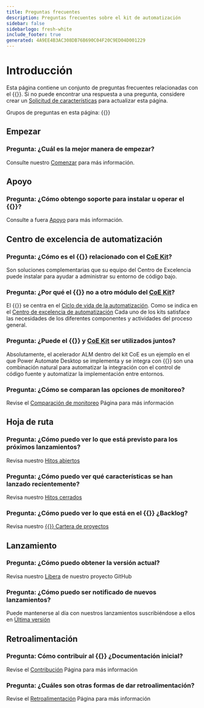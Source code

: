 ```yaml
---
title: Preguntas frecuentes
description: Preguntas frecuentes sobre el kit de automatización
sidebar: false
sidebarlogo: fresh-white
include_footer: true
generated: 4A9EE4B3AC308DB76B690C04F20C9ED04D001229
---
```


# Introducción

Esta página contiene un conjunto de preguntas frecuentes relacionadas con el {{<product-name>}}. Si no puede encontrar una respuesta a una pregunta, considere crear un [Solicitud de características](https://github.com/microsoft/powercat-automation-kit/issues/new/choose) para actualizar esta página.

Grupos de preguntas en esta página:
{{<toc>}}

## Empezar

### **Pregunta:** ¿Cuál es la mejor manera de empezar?

Consulte nuestro [Comenzar](/es/get-started) para más información.

## Apoyo

### **Pregunta:** ¿Cómo obtengo soporte para instalar u operar el {{<product-name>}}?

Consulte a fuera [Apoyo](/es/support) para más información.

## Centro de excelencia de automatización

### **Pregunta:** ¿Cómo es el {{<product-name>}} relacionado con el [CoE Kit](https://learn.microsoft.com/power-platform/guidance/coe/starter-kit)?

Son soluciones complementarias que su equipo del Centro de Excelencia puede instalar para ayudar a administrar su entorno de código bajo.

### **Pregunta:** ¿Por qué el {{<product-name>}} no a otro módulo del [CoE Kit](https://learn.microsoft.com/power-platform/guidance/coe/starter-kit)?

El {{<product-name>}} se centra en el [Ciclo de vida de la automatización](https://learn.microsoft.com/power-automate/guidance/automation-kit/overview/automation-coe-strategy#automation-lifecycle). Como se indica en el [Centro de excelencia de automatización](https://learn.microsoft.com/power-automate/guidance/automation-kit/overview/automation-coe-strategy#automation-center-of-excellence) Cada uno de los kits satisface las necesidades de los diferentes componentes y actividades del proceso general.

### **Pregunta:** ¿Puede el {{<product-name>}} y [CoE Kit](https://learn.microsoft.com/power-platform/guidance/coe/starter-kit) ser utilizados juntos?

Absolutamente, el acelerador ALM dentro del kit CoE es un ejemplo en el que Power Automate Desktop se implementa y se integra con {{<product-name>}} son una combinación natural para automatizar la integración con el control de código fuente y automatizar la implementación entre entornos.

### **Pregunta:** ¿Cómo se comparan las opciones de monitoreo?

Revise el [Comparación de monitoreo](/es/monitoring-compare) Página para más información

## Hoja de ruta

### **Pregunta:** ¿Cómo puedo ver lo que está previsto para los próximos lanzamientos?

Revisa nuestro [Hitos abiertos](https://github.com/microsoft/powercat-automation-kit/milestones?state=open)

### **Pregunta:** ¿Cómo puedo ver qué características se han lanzado recientemente?

Revisa nuestro [Hitos cerrados](https://github.com/microsoft/powercat-automation-kit/milestones?state=closed)

### **Pregunta:** ¿Cómo puedo ver lo que está en el {{<product-name>}} ¿Backlog?

Revisa nuestro [{{<product-name>}} Cartera de proyectos](https://aka.ms/ak4pp/backlog)

## Lanzamiento

### **Pregunta:** ¿Cómo puedo obtener la versión actual?

Revisa nuestro [Libera](https://github.com/microsoft/powercat-automation-kit/releases) de nuestro proyecto GitHub

### **Pregunta:** ¿Cómo puedo ser notificado de nuevos lanzamientos?

Puede mantenerse al día con nuestros lanzamientos suscribiéndose a ellos en [Última versión](https://github.com/microsoft/powercat-automation-kit#latest-release)

## Retroalimentación

### **Pregunta:** Cómo contribuir al {{<product-name>}} ¿Documentación inicial?

Revise el [Contribución](/es/contribution) Página para más información

### **Pregunta:** ¿Cuáles son otras formas de dar retroalimentación?

Revise el [Retroalimentación](/es/contribution/feedback) Página para más información
